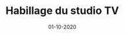 ---
layout: project
title: 'Habillage du studio TV'
caption: Préparation pour les interviews Perhentia
description: >
  Animation - Habillage studio et vidéo - Adobe Ae + Pr + Me
date: '01-10-2020'
image: 
  path: /assets/img/works/cover-animation-plateau-studio-tv-perhentia.gif
  srcset: 
    1920w: /assets/img/works/cover-animation-plateau-studio-tv-perhentia.gif
    960w:  /assets/img/works/cover-animation-plateau-studio-tv-perhentia.gif
    480w:  /assets/img/works/cover-animation-plateau-studio-tv-perhentia.gif

sitemap: false

---